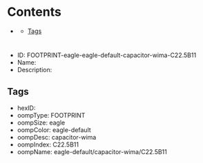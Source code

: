 



Contents
========

* [](#)
	* [Tags](#tags)

# 

- ID: FOOTPRINT-eagle-eagle-default-capacitor-wima-C22.5B11
- Name: 
- Description: 

## Tags

- hexID: 
- oompType: FOOTPRINT
- oompSize: eagle
- oompColor: eagle-default
- oompDesc: capacitor-wima
- oompIndex: C22.5B11
- oompName: eagle-default/capacitor-wima/C22.5B11
